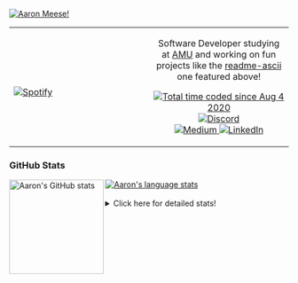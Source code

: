[![Aaron Meese!](https://user-images.githubusercontent.com/17814535/88975338-a2aabf00-d27f-11ea-963f-8a19608716b4.png)](https://github.com/ajmeese7/readme-ascii "README ASCII")

<!-- Modified from project here: https://github.com/novatorem/novatorem -->
<table width="100%"> 
  <tr>
  <td width="50%">
      
&nbsp; <br> [![Spotify](https://ajmeese7.vercel.app/api/spotify)](https://open.spotify.com/user/ajmeese)

  </td>
  <td width="50%">
    <p align="center">
    Software Developer studying at <a href="https://www.amu.apus.edu/">AMU</a> and working on fun 
    projects like the <a href="https://github.com/ajmeese7/readme-ascii">readme-ascii</a> one featured above!
    </p>
    <p align="center">
      <a href="https://wakatime.com/@f726891d-3b02-46cd-9b60-e8c59f9e2b14">
        <img src="https://wakatime.com/badge/user/f726891d-3b02-46cd-9b60-e8c59f9e2b14.svg" alt="Total time coded since Aug 4 2020" title="WakaTime" />
      </a>
      <a href="http://link.aaronmeese.com/discord">
        <img src="https://img.shields.io/badge/discord-ajmeese7%234835-369?style=flat-square&logo=discord&logoColor=white&color=purple" alt="Discord" title="Discord">
      </a>
      <br />
      <a href="https://link.aaronmeese.com/medium">
        <img src="https://img.shields.io/badge/medium-ajmeese7-1DB954?style=flat-square&logo=medium&logoColor=white" alt="Medium" title="Medium">
      </a>
      <a href="https://link.aaronmeese.com/linkedin">
        <img src="https://img.shields.io/badge/linkedIn-aaronmeese-1DB954?style=flat-square&logo=linkedin&logoColor=white&color=blue" alt="LinkedIn" title="LinkedIn">
      </a>
    </p>
  </td>

</table>

[//]: <> (The `&nbsp;` is to have Aphelion take up more space)

### GitHub Stats ###

<a href="https://profile-summary-for-github.com/user/ajmeese7">
  <img align="left" height="170px" src="https://github-readme-stats.vercel.app/api?username=ajmeese7&show_icons=true&line_height=27&count_private=true" alt="Aaron's GitHub stats"/>
  <img src="https://github-readme-stats.vercel.app/api/top-langs/?username=ajmeese7&hide_langs_below=5&layout=compact" alt="Aaron's language stats"/>
</a>

<br />
<br />
<details>
<summary>Click here for detailed stats!</summary>

### :zap: Recent Activity
<!--START_SECTION:activity-->
1. 🗣 Commented on [#142](https://github.com/sass/embedded-host-node/issues/142) in [sass/embedded-host-node](https://github.com/sass/embedded-host-node)
2. ❗️ Opened issue [#294](https://github.com/1j01/jspaint/issues/294) in [1j01/jspaint](https://github.com/1j01/jspaint)
3. 🗣 Commented on [#283](https://github.com/1j01/jspaint/issues/283) in [1j01/jspaint](https://github.com/1j01/jspaint)
4. ❗️ Closed issue [#52](https://github.com/dwyl/phoenix-liveview-counter-tutorial/issues/52) in [dwyl/phoenix-liveview-counter-tutorial](https://github.com/dwyl/phoenix-liveview-counter-tutorial)
5. 🎉 Merged PR [#70](https://github.com/dwyl/phoenix-liveview-counter-tutorial/pull/70) in [dwyl/phoenix-liveview-counter-tutorial](https://github.com/dwyl/phoenix-liveview-counter-tutorial)
<!--END_SECTION:activity-->

### 🧐 Waka Stats
<!--START_SECTION:waka-->
![Code Time](http://img.shields.io/badge/Code%20Time-1%2C032%20hrs%2015%20mins-blue)

**🐱 My GitHub Data** 

> 🏆 705 Contributions in the Year 2022
 > 
> 📦 339.7 kB Used in GitHub's Storage 
 > 
> 💼 Opted to Hire
 > 
> 📜 75 Public Repositories 
 > 
> 🔑 28 Private Repositories  
 > 
**I'm an Early 🐤** 

```text
🌞 Morning    249 commits    ██████░░░░░░░░░░░░░░░░░░░   23.83% 
🌆 Daytime    383 commits    █████████░░░░░░░░░░░░░░░░   36.65% 
🌃 Evening    400 commits    █████████░░░░░░░░░░░░░░░░   38.28% 
🌙 Night      13 commits     ░░░░░░░░░░░░░░░░░░░░░░░░░   1.24%

```
📅 **I'm Most Productive on Sunday** 

```text
Monday       130 commits    ███░░░░░░░░░░░░░░░░░░░░░░   12.44% 
Tuesday      154 commits    ███░░░░░░░░░░░░░░░░░░░░░░   14.74% 
Wednesday    124 commits    ███░░░░░░░░░░░░░░░░░░░░░░   11.87% 
Thursday     151 commits    ███░░░░░░░░░░░░░░░░░░░░░░   14.45% 
Friday       118 commits    ██░░░░░░░░░░░░░░░░░░░░░░░   11.29% 
Saturday     171 commits    ████░░░░░░░░░░░░░░░░░░░░░   16.36% 
Sunday       197 commits    ████░░░░░░░░░░░░░░░░░░░░░   18.85%

```


📊 **This Week I Spent My Time On** 

```text
⌚︎ Time Zone: America/New_York

💬 Programming Languages: 
PHP                      1 hr 22 mins        ███████░░░░░░░░░░░░░░░░░░   30.45% 
Bash                     1 hr 16 mins        ███████░░░░░░░░░░░░░░░░░░   28.3% 
JavaScript               48 mins             ████░░░░░░░░░░░░░░░░░░░░░   17.98% 
JSON                     16 mins             █░░░░░░░░░░░░░░░░░░░░░░░░   6.19% 
Markdown                 14 mins             █░░░░░░░░░░░░░░░░░░░░░░░░   5.42%

🐱‍💻 Projects: 
karameese.com            3 hrs 25 mins       ███████████████████░░░░░░   75.71% 
aaronmeese.com           48 mins             ████░░░░░░░░░░░░░░░░░░░░░   18.0% 
refined-github-main      12 mins             █░░░░░░░░░░░░░░░░░░░░░░░░   4.74% 
daedalOS-main            2 mins              ░░░░░░░░░░░░░░░░░░░░░░░░░   0.92% 
vault                    1 min               ░░░░░░░░░░░░░░░░░░░░░░░░░   0.64%

```

**I Mostly Code in JavaScript** 

```text
JavaScript               32 repos            ████████████░░░░░░░░░░░░░   50.0% 
HTML                     9 repos             ███░░░░░░░░░░░░░░░░░░░░░░   14.06% 
Python                   5 repos             ██░░░░░░░░░░░░░░░░░░░░░░░   7.81% 
Java                     4 repos             █░░░░░░░░░░░░░░░░░░░░░░░░   6.25% 
CSS                      3 repos             █░░░░░░░░░░░░░░░░░░░░░░░░   4.69%

```



 Last Updated on 01/06/2022 00:07:31 UTC
<!--END_SECTION:waka-->
</details>
